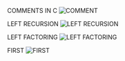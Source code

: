COMMENTS IN C
![COMMENT](https://github.com/PraneethSaiKSSE/CompilerDesign/assets/113979088/c6960a4d-ba1e-436f-b712-ce6284f8558e)

LEFT RECURSION
![LEFT RECURSION](https://github.com/PraneethSaiKSSE/CompilerDesign/assets/113979088/2f14e95d-75bd-4672-90aa-caac5e1a9a6a)

LEFT FACTORING
![LEFT FACTORING](https://github.com/PraneethSaiKSSE/CompilerDesign/assets/113979088/9ef0c693-2ff1-48c0-8506-c3c3c1f2d393)

FIRST
![FIRST](https://github.com/PraneethSaiKSSE/CompilerDesign/assets/113979088/f6a56f66-8c8a-4cce-b9b3-77939a2d05ff)



